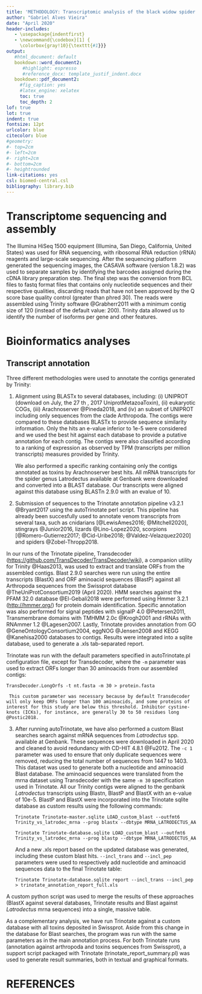 ```yaml
---
title: 'METHODOLOGY: Transcriptomic analysis of the black widow spider venom (*Latrodectus curacaviensis*)'
author: "Gabriel Alves Vieira"
date: "April 2020"
header-includes:
   - \usepackage{indentfirst}
   - \newcommand{\codebox}[1] {
     \colorbox{gray!10}{\texttt{#1}}}
output:
   #html_document: default
   bookdown::word_document2:  
      #highlight: espresso
      #reference_docx: template_justif_indent.docx
   bookdown::pdf_document2:
     #fig_caption: yes
     #latex_engine: xelatex
     toc: true
     toc_depth: 2
lof: true
lot: true
indent: true
fontsize: 12pt
urlcolor: blue
citecolor: blue
#geometry:
#- top=2cm
#- left=2cm
#- right=2cm
#- bottom=2cm
#- heightrounded
link-citations: yes
csl: biomed-central.csl
bibliography: library.bib
---
```



<!-- Adding CSS to change text (interesting if the outfmt is html)  

<style>

body {
text-align: justify}

br {
content: " " !important;
display: block !important;
margin:10px;}

table, th, td {
  border: 1px solid black;
}

</style>
-->

# Transcriptome sequencing and assembly

The Illumina HiSeq 1500 equipment
(Illumina, San Diego, California, United States) was used for RNA sequencing, with ribosomal RNA reduction (rRNA) reagents and large-scale sequencing. After the
sequencing platform generated the sequencing images, the CASAVA software (version 1.8.2) was used to separate samples by identifying the barcodes assigned during the cDNA library preparation step. The final step was the conversion from BCL files to fastq format files that contains only nucleotide sequences and their respective qualities, discarding reads
that have not been approved by the Q score base quality control (greater than phred 30).
The reads were assembled using Trinity software @Grabherr2011 with a minimum contig size of 120 (instead of the default value: 200). Trinity data allowed us to identify the number of
isoforms per gene and other features.

# Bioinformatics analyses

## Transcript annotation

Three different methodologies were used to annotate the contigs generated by Trinity:

1. Alignment using BLASTx to several databases, including: (i) UNIPROT (download on July, the 27 th , 2017 UniprotMetazoaToxin), (ii) eukaryotic COGs, (iii) Arachnoserver @Pineda2018, and (iv) an subset of UNIPROT including only sequences from the clade Arthropoda. The contigs were compared to these databases BLASTx to provide sequence similarity information. Only the hits an e-value inferior to 1e-5 were considered and we used the best hit against each database to provide a putative annotation for each contig. The contigs were also classified according to a ranking of expression as observed by TPM (transcripts per million transcripts) measures provided by Trinity. 

   We also performed a specific ranking containing only the contigs annotated as toxins by Arachnoserver best hits. All mRNA transcripts for the spider genus Latrodectus available at Genbank were downloaded and converted into a BLAST database. Our transcripts were aligned against this database using BLASTn 2.9.0 with an evalue of 10.

2. Submission of sequences to the Trinotate annotation pipeline v3.2.1 @Bryant2017 using the autoTrinotate perl script. This pipeline has already been succesfully used to annotate venom transcripts from several taxa, such as cnidarians [@LewisAmes2016; @Mitchell2020], stingrays @Junior2016, lizards @Lino-Lopez2020, scorpions [@Romero-Gutierrez2017; @Cid-Uribe2018; @Valdez-Velazquez2020] and spiders @Zobel-Thropp2018.

  In our runs of the Trinotate pipeline, Transdecoder (https://github.com/TransDecoder/TransDecoder/wiki), a companion utility for Trinity @Haas2013, was used to extract and translate ORFs from the assembled contigs. Blast 2.9.0 searches were run using the entire transcripts (BlastX) and ORF aminoacid sequences (BlastP) against all Arthropoda sequences from the Swissprot database @TheUniProtConsortium2019 (April 2020). HMM searches against the PFAM 32.0 database @El-Gebali2018 were performed using Hmmer 3.2.1 (http://hmmer.org/) for protein domain identification. Specific annotation was also performed for signal peptides with signalP 4.0 @Petersen2011, Transmembrane domains with TMHMM 2.0c  @Krogh2001 and rRNAs with RNAmmer 1.2 @Lagesen2007. Lastly, Trinotate provides annotation from GO @GeneOntologyConsortium2004, eggNOG @Jensen2008 and KEGG @Kanehisa2000 databases to contigs. Results were integrated into a sqlite database, used to generate a .xls tab-separated report.

   Trinotate was run with the default parameters specified in autoTrinotate.pl configuration file, except for Transdecoder, where the `-m` parameter was used to extract ORFs longer than 30 aminoacids from our assembled contigs:

   `TransDecoder.LongOrfs -t nt.fasta -m 30 > protein.fasta`
   
     This custom parameter was necessary because by default Transdecoder will only keep ORFs longer than 100 aminoacids, and some proteins of interest for this study are below this threshold. Inhibitor cystine-knots (ICKs), for instance, are generally 30 to 50 residues long @Postic2018.

<!--
#   \begin{center}
#   \codebox{TransDecoder.LongOrfs -t nt.fasta -m 30 > protein.fasta}
#   \end{center}
-->

3. After running autoTrinotate, we have also performed a custom Blast searches search against mRNA sequences from *Latrodectus* spp. available at Genbank. These sequences were downloaded in April 2020 and cleaned to avoid redundancy with CD-HIT 4.8.1 @Fu2012. The `-c 1` parameter was used to ensure that only duplicate sequences were removed, reducing the total number of sequences from 1447 to	1403. This dataset was used to generate both a nucleotide and aminoacid Blast database. The aminoacid sequences were translated from the mrna dataset using Transdecoder with the same `-m 30` specification used in Trinotate. All our Trinity contigs were aligned to the genbank *Latrodectus* transcripts using Blastn, BlastP and BlastX with an e-value of 10e-5. BlastP and BlastX were incorporated into the Trinotate sqlite database as custom results using the following commands:

   `Trinotate Trinotate-master.sqlite LOAD_custom_blast --outfmt6 Trinity_vs_latrodec_mrna --prog blastx --dbtype MRNA_LATRODECTUS_AA`
   
   `Trinotate Trinotate-database.sqlite LOAD_custom_blast --outfmt6 Trinity_vs_latrodec_mrna --prog blastp --dbtype MRNA_LATRODECTUS_AA`
   
   And a new .xls report based on the updated database was generated, including these custom blast hits. `--incl_trans` and `--incl_pep` parameters were used to respectively add nucleotide and aminoacid sequences data to the final Trinotate table:
   
   `Trinotate Trinotate-database.sqlite report --incl_trans --incl_pep > trinotate_annotation_report_full.xls`
   
A custom python script was used to merge the results of these approaches (BlastX against several databases, Trinotate results and Blast against *Latrodectus* mrna sequences) into a single, massive table. 

As a complementary analysis, we have run Trinotate against a custom database with all toxins deposited in Swissprot. Aside from this change in the database for Blast searches, the program was run with the same parameters as in the main annotation process. For both Trinotate runs (annotation against arthropoda and toxins sequences from Swissprot), a support script packaged with Trinotate (trinotate_report_summary.pl) was used to generate result summaries, both in textual and graphical formats. 

<!--
#   \begin{center}
#   \codebox{cd-hit -c 1 ...}
#   \end{center}

   The difference in sequences is evidenced in Table \@ref(tab:mrna)

   
   Table: (\#tab:mrna)Number of sequences before and after cleanup
   
      Raw   Cleaned
   ------  --------
    14067     14013
   
   You can see *Latrodectus curacaviensis* morphology in Figure \@ref(fig:cura)
   
   
   
   ```r
   knitr::include_graphics("cura.jpg")
   ```
   
   ![(\#fig:cura)\textit{L. curacaviensis} morphology](cura.jpg){width=100%}
-->


# REFERENCES
